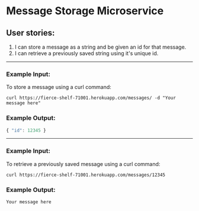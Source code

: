 # Message Storage Microservice

## User stories:
1. I can store a message as a string and be given an id for that message. 
2. I can retrieve a previously saved string using it's unique id.
---
### Example Input:
To store a message using a curl command:
```text
curl https://fierce-shelf-71001.herokuapp.com/messages/ -d "Your message here"
```
### Example Output:
```js
{ "id": 12345 }
```
---
### Example Input:
To retrieve a previously saved message using a curl command:
```text
curl https://fierce-shelf-71001.herokuapp.com/messages/12345
```
### Example Output:
```js
Your message here
```
